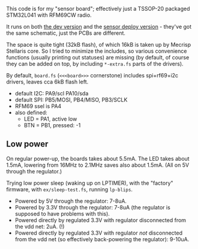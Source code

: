 This code is for my "sensor board"; effectively just a TSSOP-20 packaged
STM32L041 with RFM69CW radio.

It runs on both [the dev version](https://flabbergast.drak.xyz/posts/sbo/)
and the [sensor deploy version](https://flabbergast.drak.xyz/posts/sbo-box/) -
they've got the same schematic, just the PCBs are different.

The space is quite tight (32kB flash), of which 16kB is taken up by Mecrisp
Stellaris core. So I tried to minimize the includes, so various convenience
functions (usually printing out statuses) are missing (by default, of course
they can be added on top, by including `*-extra.fs` parts of the drivers).

By default, `board.fs` (`<<<board>>>` cornerstone) includes spi+rf69+i2c
drivers, leaves cca 6kB flash left.

* default I2C: PA9/scl PA10/sda
* default SPI: PB5/MOSI, PB4/MISO, PB3/SCLK
* RFM69 ssel is PA4
* also defined:
  * LED = PA1, active low
  * BTN = PB1, pressed: -1

## Low power

On regular power-up, the boards takes about 5.5mA.  The LED takes about 1.5mA,
lowering from 16MHz to 2.1MHz saves also about 1.5mA. (All on 5V through the
regulator.)

Trying low power sleep (waking up on LPTIMER), with the "factory" firmware,
with `ex/sleep-test.fs`, running `lp-blips`.

* Powered by 5V through the regulator: 7-8uA.
* Powered by 3.3V through the regulator: 7-8uA (the regulator is supposed to have
  problems with this).
* Powered directly by regulated 3.3V with regulator disconnected from the vdd
  net: 2uA. (!)
* Powered directly by regulated 3.3V with regulator *not* disconnected from the
  vdd net (so effectively back-powering the regulator): 9-10uA.


